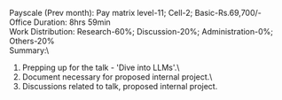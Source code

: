 Payscale (Prev month): Pay matrix level-11; Cell-2; Basic-Rs.69,700/-\
Office Duration: 8hrs 59min\
Work Distribution: Research-60%; Discussion-20%; Administration-0%; Others-20%\
Summary:\
1. Prepping up for the talk - 'Dive into LLMs'.\
2. Document necessary for proposed internal project.\
2. Discussions related to talk, proposed internal project.
